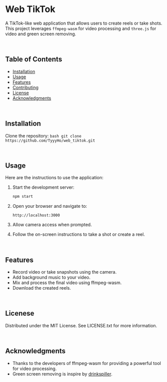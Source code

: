 # Web TikTok

A TikTok-like web application that allows users to create reels or take shots. This project leverages `ffmpeg-wasm` for video processing and `three.js` for video and green screen removing.

<br/>

## Table of Contents

- [Installation](#installation)
- [Usage](#usage)
- [Features](#features)
- [Contributing](#contributing)
- [License](#license)
- [Acknowledgments](#acknowledgments)

<br/>

## Installation

Clone the repository:
    ```bash
    git clone https://github.com/TyyyHo/web_tiktok.git
    ```

<br/>

## Usage

Here are the instructions to use the application:

1. Start the development server:
    ```bash
    npm start
    ```

2. Open your browser and navigate to:
    ```
    http://localhost:3000
    ```

3. Allow camera access when prompted.
   
4. Follow the on-screen instructions to take a shot or create a reel.

<br/>

## Features

- Record video or take snapshots using the camera.
- Add background music to your video.
- Mix and process the final video using ffmpeg-wasm.
- Download the created reels.

<br/>

## Licenese

Distributed under the MIT License. See LICENSE.txt for more information.

<br/>

## Acknowledgments

- Thanks to the developers of ffmpeg-wasm for providing a powerful tool for video processing.
- Green screen removing is inspire by <a href="https://github.com/drinkspiller/threejs_chromakey_video_material" target="_blank">drinkspiller</a>.



